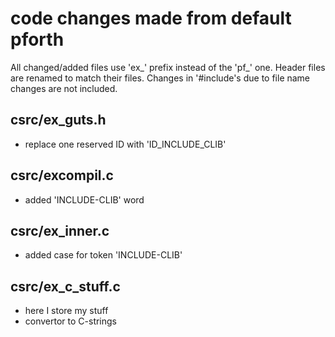 # code changes made from default pforth

All changed/added files use 'ex_' prefix instead of the 'pf_' one.
Header files are renamed to match their files.
Changes in '#include's due to file name changes are not included.

## csrc/ex_guts.h
- replace one reserved ID with 'ID_INCLUDE_CLIB'

## csrc/excompil.c
- added 'INCLUDE-CLIB' word

## csrc/ex_inner.c
- added case for token 'INCLUDE-CLIB'

## csrc/ex_c_stuff.c
- here I store my stuff
- convertor to C-strings
